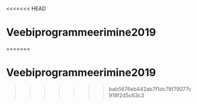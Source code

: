 <<<<<<< HEAD
# Veebiprogrammeerimine2019
=======
# Veebiprogrammeerimine2019
>>>>>>> bab5676eb442ab7f1dc78f79077c918f2d5c63c3
